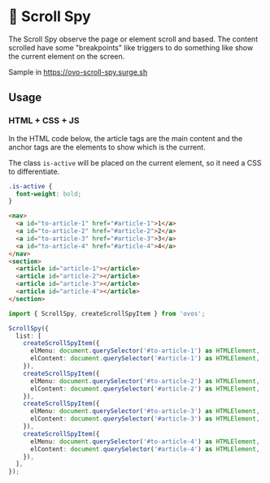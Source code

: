 # 🥚 Scroll Spy

The Scroll Spy observe the page or element scroll and based. The content scrolled have some "breakpoints" like triggers to do something like show the current element on the screen.

Sample in https://ovo-scroll-spy.surge.sh

## Usage

### HTML + CSS + JS

In the HTML code below, the article tags are the main content and the anchor tags are the elements to show which is the current.

The class `is-active` will be placed on the current element, so it need a CSS to differentiate.

```css
.is-active {
  font-weight: bold;
}
```

```html
<nav>
  <a id="to-article-1" href="#article-1">1</a>
  <a id="to-article-2" href="#article-2">2</a>
  <a id="to-article-3" href="#article-3">3</a>
  <a id="to-article-4" href="#article-4">4</a>
</nav>
<section>
  <article id="article-1"></article>
  <article id="article-2"></article>
  <article id="article-3"></article>
  <article id="article-4"></article>
</section>
```

```ts
import { ScrollSpy, createScrollSpyItem } from 'ovos';

ScrollSpy({
  list: [
    createScrollSpyItem({
      elMenu: document.querySelector('#to-article-1') as HTMLElement,
      elContent: document.querySelector('#article-1') as HTMLElement,
    }),
    createScrollSpyItem({
      elMenu: document.querySelector('#to-article-2') as HTMLElement,
      elContent: document.querySelector('#article-2') as HTMLElement,
    }),
    createScrollSpyItem({
      elMenu: document.querySelector('#to-article-3') as HTMLElement,
      elContent: document.querySelector('#article-3') as HTMLElement,
    }),
    createScrollSpyItem({
      elMenu: document.querySelector('#to-article-4') as HTMLElement,
      elContent: document.querySelector('#article-4') as HTMLElement,
    }),
  ],
});
```
